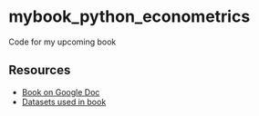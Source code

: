# mybook_python_econometrics
Code for my upcoming book

## Resources 
* [Book on Google Doc](https://docs.google.com/document/d/1gXDH6VXHfrodO4AnSxxibJIWvmYAb2E4JNAun1aztic/edit)
* [Datasets used in book](https://www.cengage.com/aise/economics/wooldridge_3e_datasets/)

